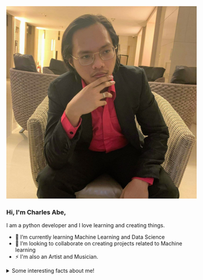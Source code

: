 <img src="https://github.com/Charles2005/Charles2005/blob/master/New%20folder/Profile.jpg">

### Hi, I'm Charles Abe, 
I am a python developer and I love learning and creating things.

- 🌱 I’m currently learning Machine Learning and Data Science
- 👯 I’m looking to collaborate on creating projects related to Machine learning 
- ⚡  I'm also an Artist and Musician.

<details>
  <summary>Some interesting facts about me!</summary>
  <br>
  
  - I love listening to music while I'm coding.
  
  - I'm in a band for 5 years now. ⭐️

  - I love reading self-help and productivitiy books.
  
 </details>
